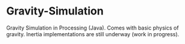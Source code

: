 # Gravity-Simulation

Gravity Simulation in Processing (Java). Comes with basic physics of gravity. Inertia implementations are still underway (work in progress).
